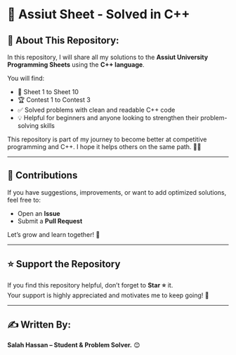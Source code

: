 
# 🚀 Assiut Sheet - Solved in C++

## 🚀 About This Repository:

In this repository, I will share all my solutions to the **Assiut University Programming Sheets** using the **C++ language**.

You will find:

- 📄 Sheet 1 to Sheet 10  
- 🏆 Contest 1 to Contest 3  
- ✅ Solved problems with clean and readable C++ code  
- 💡 Helpful for beginners and anyone looking to strengthen their problem-solving skills

This repository is part of my journey to become better at competitive programming and C++. I hope it helps others on the same path. 💪🚀

---

## 🤝 Contributions

If you have suggestions, improvements, or want to add optimized solutions, feel free to:

- Open an **Issue**  
- Submit a **Pull Request**  

Let’s grow and learn together! 🌱

---

## ⭐ Support the Repository

If you find this repository helpful, don’t forget to **Star ⭐** it.  
Your support is highly appreciated and motivates me to keep going! 🙌

---

## ✍️ Written By:

**Salah Hassan – Student & Problem Solver.** 😊
